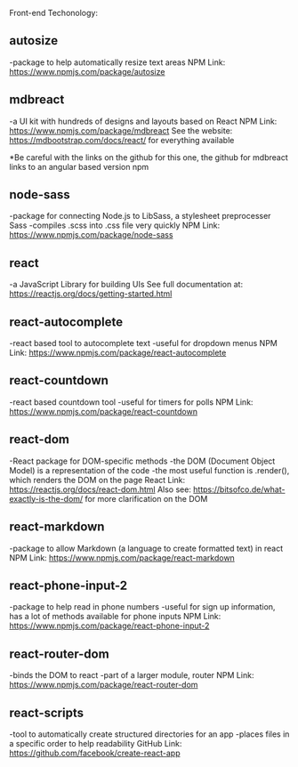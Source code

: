 Front-end Techonology:



## autosize
-package to help automatically resize text areas
NPM Link: https://www.npmjs.com/package/autosize



## mdbreact 
-a UI kit with hundreds of designs and layouts based on React
NPM Link: https://www.npmjs.com/package/mdbreact
See the website: https://mdbootstrap.com/docs/react/ for everything available

*Be careful with the links on the github for this one, 
the github for mdbreact links to an angular based version npm



## node-sass
-package for connecting Node.js to LibSass, a stylesheet preprocesser Sass 
-compiles .scss into .css file very quickly
NPM Link: https://www.npmjs.com/package/node-sass



## react
-a JavaScript Library for building UIs
See full documentation at: https://reactjs.org/docs/getting-started.html



## react-autocomplete
-react based tool to autocomplete text
-useful for dropdown menus
NPM Link: https://www.npmjs.com/package/react-autocomplete



## react-countdown
-react based countdown tool
-useful for timers for polls
NPM Link: https://www.npmjs.com/package/react-countdown



## react-dom
-React package for DOM-specific methods
-the DOM (Document Object Model) is a representation of the code 
-the most useful function is .render(), which renders the DOM on the page
React Link: https://reactjs.org/docs/react-dom.html
Also see: https://bitsofco.de/what-exactly-is-the-dom/ for more clarification on the DOM



## react-markdown
-package to allow Markdown (a language to create formatted text) in react
NPM Link: https://www.npmjs.com/package/react-markdown



## react-phone-input-2
-package to help read in phone numbers 
-useful for sign up information, has a lot of methods available for phone inputs
NPM Link: https://www.npmjs.com/package/react-phone-input-2



## react-router-dom
-binds the DOM to react
-part of a larger module, router
NPM Link: https://www.npmjs.com/package/react-router-dom



## react-scripts
-tool to automatically create structured directories for an app
-places files in a specific order to help readability
GitHub Link: https://github.com/facebook/create-react-app

